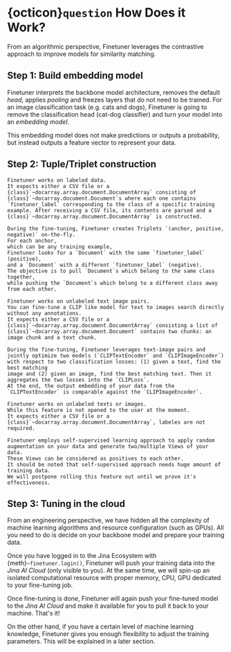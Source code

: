 # {octicon}`question` How Does it Work?

From an algorithmic perspective,
Finetuner leverages the contrastive approach to improve models for similarity matching.

## Step 1: Build embedding model

Finetuner interprets the backbone model architecture,
removes the default *head*, applies *pooling* and freezes layers that do not need to be trained.
For an image classification task (e.g. cats and dogs),
Finetuner is going to remove the classification head (cat-dog classifier) and turn your model into an *embedding model*.

This embedding model does not make predictions or outputs a probability,
but instead outputs a feature vector to represent your data.

## Step 2: Tuple/Triplet construction

````{tab} Uni-modal (with label)
Finetuner works on labeled data.
It expects either a CSV file or a {class}`~docarray.array.document.DocumentArray` consisting of {class}`~docarray.document.Document`s where each one contains `finetuner_label` corresponding to the class of a specific training example. After receiving a CSV file, its contents are parsed and a {class}`~docarray.array.document.DocumentArray` is constructed.

During the fine-tuning, Finetuner creates Triplets `(anchor, positive, negative)` on-the-fly.
For each anchor,
which can be any training example,
Finetuner looks for a `Document` with the same `finetuner_label` (positive),
and a `Document` with a different `finetuner_label` (negative).
The objective is to pull `Document`s which belong to the same class together,
while pushing the `Document`s which belong to a different class away from each other.
````
````{tab} Cross-modal (without label)
Finetuner works on unlabeled text image pairs.
You can fine-tune a CLIP like model for text to images search directly without any annotations.
It expects either a CSV file or a {class}`~docarray.array.document.DocumentArray` consisting a list of {class}`~docarray.array.document.Document` contains two chunks: an image chunk and a text chunk.

During the fine-tuning, Finetuner leverages text-image pairs and jointly optimize two models (`CLIPTextEncoder` and `CLIPImageEncoder`) with respect to two classification losses: (1) given a text, find the best matching
image and (2) given an image, find the best matching text. Then it aggregates the two losses into the `CLIPLoss`.
At the end, the output embedding of your data from the `CLIPTextEncoder` is comparable against the `CLIPImageEncoder`.
````
````{tab} Uni-modal (without label, Coming Soon)
Finetuner works on unlabeled texts or images.
While this feature is not opened to the user at the moment.
It expects either a CSV file or a {class}`~docarray.array.document.DocumentArray`, labeles are not required.

Finetuner employs self-supervised learning approach to apply random augmentation on your data and generate two/multiple Views of your data.
These Views can be considered as positives to each other.
It should be noted that self-supervised approach needs huge amount of training data.
We will postpone rolling this feature out until we prove it's effectiveness.
````

## Step 3: Tuning in the cloud

From an engineering perspective,
we have hidden all the complexity of machine learning algorithms and resource configuration (such as GPUs).
All you need to do is decide on your backbone model and prepare your training data.

Once you have logged in to the Jina Ecosystem with {meth}`~finetuner.login()`,
Finetuner will push your training data into the *Jina AI Cloud* (only visible to you).
At the same time, we will spin-up an isolated computational resource
with proper memory, CPU, GPU dedicated to your fine-tuning job.

Once fine-tuning is done, Finetuner will again push your fine-tuned model to the *Jina AI Cloud*
and make it available for you to pull it back to your machine.
That's it!

On the other hand,
if you have a certain level of machine learning knowledge,
Finetuner gives you enough flexibility to adjust the training parameters.
This will be explained in a later section.
